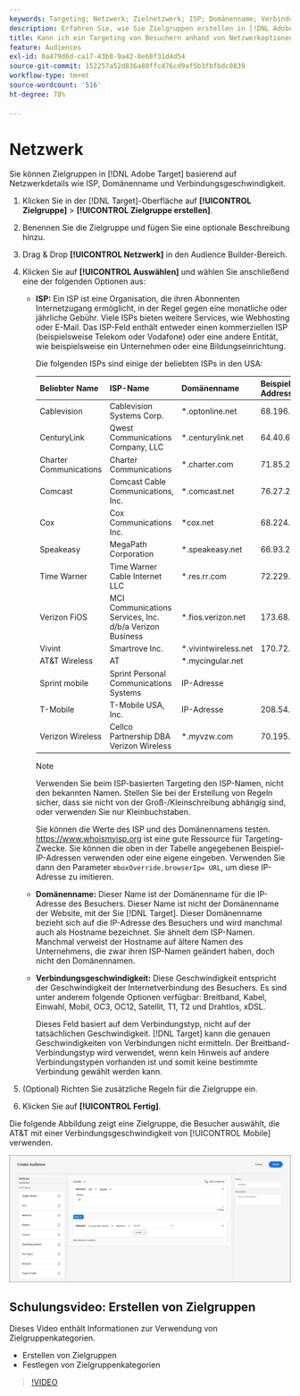 ```yaml
---
keywords: Targeting; Netzwerk; Zielnetzwerk; ISP; Domänenname; Verbindungsgeschwindigkeit; Target ISP; Zieldomänenname; Zielverbindungsgeschwindigkeit
description: Erfahren Sie, wie Sie Zielgruppen erstellen in [!DNL Adobe Target] basierend auf Netzwerkdetails.
title: Kann ich ein Targeting von Besuchern anhand von Netzwerkoptionen durchführen?
feature: Audiences
exl-id: 0a479d6d-ca17-43b8-9a42-8e68f31d4d54
source-git-commit: 152257a52d836a88ffcd76cd9af5b3fbfbdc0839
workflow-type: tm+mt
source-wordcount: '516'
ht-degree: 78%

---
```


# Netzwerk

Sie können Zielgruppen in [!DNL Adobe Target] basierend auf Netzwerkdetails wie ISP, Domänenname und Verbindungsgeschwindigkeit.

1. Klicken Sie in der [!DNL Target]-Oberfläche auf **[!UICONTROL Zielgruppe]** > **[!UICONTROL Zielgruppe erstellen]**.
1. Benennen Sie die Zielgruppe und fügen Sie eine optionale Beschreibung hinzu.
1. Drag &amp; Drop **[!UICONTROL Netzwerk]** in den Audience Builder-Bereich.
1. Klicken Sie auf **[!UICONTROL Auswählen]** und wählen Sie anschließend eine der folgenden Optionen aus:

   * **ISP:** Ein ISP ist eine Organisation, die ihren Abonnenten Internetzugang ermöglicht, in der Regel gegen eine monatliche oder jährliche Gebühr. Viele ISPs bieten weitere Services, wie Webhosting oder E-Mail. Das ISP-Feld enthält entweder einen kommerziellen ISP (beispielsweise Telekom oder Vodafone) oder eine andere Entität, wie beispielsweise ein Unternehmen oder eine Bildungseinrichtung.

      Die folgenden ISPs sind einige der beliebten ISPs in den USA:

      | Beliebter Name | ISP-Name | Domänenname | Beispiel-IP-Address |
      |---|---|---|---|
      | Cablevision | Cablevision Systems Corp. | &#42;.optonline.net | 68.196.130.239 |
      | CenturyLink | Qwest Communications Company, LLC | &#42;.centurylink.net | 64.40.65.0 |
      | Charter Communications | Charter Communications | &#42;.charter.com | 71.85.225.124 |
      | Comcast | Comcast Cable Communications, Inc. | &#42;.comcast.net | 76.27.24.28 |
      | Cox | Cox Communications Inc. | &#42;cox.net | 68.224.174.22 |
      | Speakeasy | MegaPath Corporation | &#42;.speakeasy.net | 66.93.240.0 |
      | Time Warner | Time Warner Cable Internet LLC | &#42;.res.rr.com | 72.229.28.185 |
      | Verizon FiOS | MCI Communications Services, Inc. d/b/a Verizon Business | &#42;.fios.verizon.net | 173.68.112.34 |
      | Vivint | Smartrove Inc. | &#42;.vivintwireless.net | 170.72.26.105 |
      | AT&amp;T Wireless | AT | &#42;.mycingular.net |  |
      | Sprint mobile | Sprint Personal Communications Systems | IP-Adresse |  |
      | T-Mobile | T-Mobile USA, Inc. | IP-Adresse | 208.54.86.0 |
      | Verizon Wireless | Cellco Partnership DBA Verizon Wireless | &#42;.myvzw.com | 70.195.74.199 |

      >[!NOTE]
      >
      >Verwenden Sie beim ISP-basierten Targeting den ISP-Namen, nicht den bekannten Namen. Stellen Sie bei der Erstellung von Regeln sicher, dass sie nicht von der Groß-/Kleinschreibung abhängig sind, oder verwenden Sie nur Kleinbuchstaben.

      Sie können die Werte des ISP und des Domänennamens testen. [](https://www.whoismyisp.org)https://www.whoismyisp.org ist eine gute Ressource für Targeting-Zwecke. Sie können die oben in der Tabelle angegebenen Beispiel-IP-Adressen verwenden oder eine eigene eingeben. Verwenden Sie dann den Parameter `mboxOverride.browserIp= URL`, um diese IP-Adresse zu imitieren.

   * **Domänenname:** Dieser Name ist der Domänenname für die IP-Adresse des Besuchers. Dieser Name ist nicht der Domänenname der Website, mit der Sie [!DNL Target]. Dieser Domänenname bezieht sich auf die IP-Adresse des Besuchers und wird manchmal auch als Hostname bezeichnet. Sie ähnelt dem ISP-Namen. Manchmal verweist der Hostname auf ältere Namen des Unternehmens, die zwar ihren ISP-Namen geändert haben, doch nicht den Domänennamen.
   * **Verbindungsgeschwindigkeit:** Diese Geschwindigkeit entspricht der Geschwindigkeit der Internetverbindung des Besuchers. Es sind unter anderem folgende Optionen verfügbar: Breitband, Kabel, Einwahl, Mobil, OC3, OC12, Satellit, T1, T2 und Drahtlos, xDSL.

      Dieses Feld basiert auf dem Verbindungstyp, nicht auf der tatsächlichen Geschwindigkeit. [!DNL Target] kann die genauen Geschwindigkeiten von Verbindungen nicht ermitteln. Der Breitband-Verbindungstyp wird verwendet, wenn kein Hinweis auf andere Verbindungstypen vorhanden ist und somit keine bestimmte Verbindung gewählt werden kann.

1. (Optional) Richten Sie zusätzliche Regeln für die Zielgruppe ein.
1. Klicken Sie auf **[!UICONTROL Fertig]**.

Die folgende Abbildung zeigt eine Zielgruppe, die Besucher auswählt, die AT&amp;T mit einer Verbindungsgeschwindigkeit von [!UICONTROL Mobile] verwenden.

![Netzwerk als Zielgruppe](assets/target_network.png)

## Schulungsvideo: Erstellen von Zielgruppen

Dieses Video enthält Informationen zur Verwendung von Zielgruppenkategorien.

* Erstellen von Zielgruppen
* Festlegen von Zielgruppenkategorien

>[!VIDEO](https://video.tv.adobe.com/v/17392)
